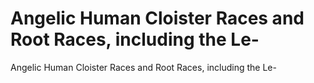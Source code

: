 # Angelic Human Cloister Races and Root Races, including the Le-

Angelic Human Cloister Races and Root Races, including the Le-